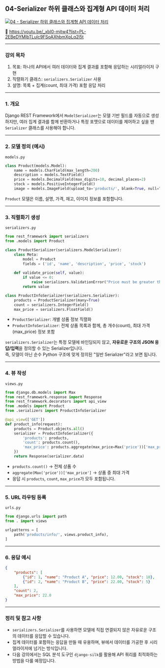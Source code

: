
## 04-Serializer 하위 클래스와 집계형 API 데이터 처리
[![04 - Serializer 하위 클래스와 집계형 API 데이터 처리](https://img.youtube.com/vi/_xbI0-mjtw4/0.jpg)](https://youtu.be/_xbI0-mjtw4?list=PL-2EBeDYMIbTLulc9FSoAXhbmXpLq2l5t)



🔗 https://youtu.be/_xbI0-mjtw4?list=PL-2EBeDYMIbTLulc9FSoAXhbmXpLq2l5t

---


### 강의 목차

1. 목표: 하나의 API에서 여러 데이터와 집계 결과를 포함해 응답하는 시리얼라이저 구현
2. 직렬화기 클래스: `serializers.Serializer` 사용
3. 설명: 목록 + 집계(count, 최대 가격) 포함 응답 처리

---

### 1. 개요

Django REST Framework에서 `ModelSerializer`는 모델 기반 필드를 자동으로 생성하지만, 여러 집계 결과를 함께 반환하거나 특정 포맷으로 데이터를 제어하고 싶을 땐 `Serializer` 클래스를 사용해야 합니다.

---

### 2. 모델 정의 (예시)

`models.py`

```python
class Product(models.Model):
    name = models.CharField(max_length=200)
    description = models.TextField()
    price = models.DecimalField(max_digits=10, decimal_places=2)
    stock = models.PositiveIntegerField()
    image = models.ImageField(upload_to='products/', blank=True, null=True)
```

`Product` 모델은 이름, 설명, 가격, 재고, 이미지 정보를 포함합니다.

---

### 3. 직렬화기 생성

`serializers.py`

```python
from rest_framework import serializers
from .models import Product

class ProductSerializer(serializers.ModelSerializer):
    class Meta:
        model = Product
        fields = ('id', 'name', 'description', 'price', 'stock')
  
    def validate_price(self, value):
        if value <= 0:
            raise serializers.ValidationError("Price must be greater than 0.")
        return value

class ProductInfoSerializer(serializers.Serializer):
    products = ProductSerializer(many=True)
    count = serializers.IntegerField()
    max_price = serializers.FloatField()
```

- `ProductSerializer`: 개별 상품 정보 직렬화
- `ProductInfoSerializer`: 전체 상품 목록과 함께, 총 개수(count), 최대 가격(max\_price) 정보 포함

`serializers.Serializer`는 특정 모델에 바인딩되지 않고, **자유로운 구조의 JSON 응답/입력**을 정의할 수 있는 Serializer입니다.  
즉, 모델이 아닌 순수 Python 구조에 맞게 정의된 "일반 Serializer"라고 보면 됩니다.

---

### 4. 뷰 작성

`views.py`

```python
from django.db.models import Max
from rest_framework.response import Response
from rest_framework.decorators import api_view
from .models import Product
from .serializers import ProductInfoSerializer

@api_view(['GET'])
def product_info(request):
    products = Product.objects.all()
    serializer = ProductInfoSerializer({
        'products': products,
        'count': products.count(),
        'max_price': products.aggregate(max_price=Max('price'))['max_price']
    })
    return Response(serializer.data)
```

- `products.count()` → 전체 상품 수
- `aggregate(Max('price'))['max_price']` → 상품 중 최대 가격
- 응답 시 `products`, `count`, `max_price`가 모두 포함됩니다.

---

### 5. URL 라우팅 등록

`urls.py`

```python
from django.urls import path
from . import views

urlpatterns = [
    path('products/info/', views.product_info),
]
```

---

### 6. 응답 예시

```json
{
    "products": [
        {"id": 1, "name": "Product A", "price": 12.00, "stock": 10},
        {"id": 2, "name": "Product B", "price": 22.00, "stock": 5}
    ],
    "count": 2,
    "max_price": 22.0
}
```

---

### 정리 및 참고 사항

- `serializers.Serializer`를 사용하면 모델에 직접 연결되지 않은 자유로운 구조의 데이터를 응답할 수 있습니다.
- 집계 데이터를 포함하는 응답을 만들 때 유용하며, 뷰에서 데이터를 가공한 후 시리얼라이저에 넘기는 방식입니다.
- 다음 강의에서는 SQL 분석 도구인 `django-silk`를 활용해 API 쿼리를 최적화하는 방법을 다룰 예정입니다.

